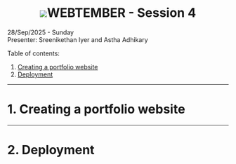 <b><h1 align="center"><img src="media/logo.svg">WEBTEMBER - Session 4</h1></b>

28/Sep/2025 - Sunday<br>
Presenter: Sreenikethan Iyer and Astha Adhikary

Table of contents:
1. [Creating a portfolio website](#1-creating-a-portfolio-website)
2. [Deployment](#2-deployment)



---



# **1. Creating a portfolio website**
<!-- TODO: content -->



---



# **2. Deployment**
<!-- TODO: content Platform      |  Steps                                                                                                                                                                                                                                                                                           
--------------+--------------------------------------------------------------------------------------------------------------------------------------------------------------------------------------------------------------------------------------------------------------------------------------------------
Netlify       |  - Prepare your project folder (HTML, CSS, JS, etc.)
- Sign up or log in at Netlify
- Either drag & drop your project folder into the dashboard, or connect your GitHub repo for automated deployment
- Wait for build and publishing
- Copy your site link or set up a custom domain if needed .
GitHub Pages  |  - Create a GitHub repository; for personal pages, use<username>.github.ioas the repo name
- Add your website files (index.html, assets, etc.) and push changes
- Go to repo Settings > Pages, select a branch (usuallymain)
- Save to publish
- Access the live URL provided by GitHub Pages .  
Vercel        |  - Push your project to GitHub, GitLab, or Bitbucket
- Sign up/log in at Vercel with your git provider
- Import your repository targeting the main branch
- Click "Deploy"; Vercel auto-builds the site
- Get your live.vercel.applink or assign a custom domain .                               -->
